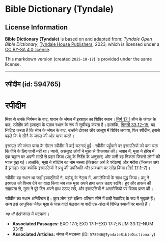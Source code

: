 # Bible Dictionary (Tyndale)

## License Information

**Bible Dictionary (Tyndale)** is based on and adapted from: _Tyndale Open Bible Dictionary_, [Tyndale House Publishers](https://tyndaleopenresources.com/), 2023, which is licensed under a [CC BY-SA 4.0 license](https://creativecommons.org/licenses/by-sa/4.0/legalcode.en).

This markdown version (created `2025-10-17`) is provided under the same license.



--------------------------------

## रपीदीम (id: 594765)

रपीदीम
======

मिस्र से उनके निर्गमन के बाद, पारान के जंगल में इस्राएल का शिविर स्थान। [निर्ग 17:1](https://ref.ly/Exod17:1) सीन के जंगल के बाद, रपीदीम को इस्राएल के पड़ाव स्थान के रूप में सूचीबद्ध करता है। हालांकि, [गिनती 33:12–15](https://ref.ly/Num33:12-Num33:15), यह निर्दिष्ट करता है कि सीन के जंगल के बाद, उन्होंने दोपका और आलूश में शिविर लगाया, फिर रपीदीम, इससे पहले कि वे सीनै के जंगल की ओर यात्रा करते।

इस्राएल की जंगल यात्रा के दौरान रपीदीम में कई घटनाएं हुईं। रपीदीम पहुँचाने पर इस्राएलियों को पता चला कि पीने के लिए पानी नहीं था। प्यासे, असंतुष्ट लोगों ने मूसा से शिकायत की। जवाब में, मूसा ने होरेब में एक चट्टान पर अपनी लाठी से प्रहार किया (प्रभु के निर्देश के अनुसार) और पानी बह निकला जिससे लोगों की प्यास बुझ गई। हालांकि, मूसा ने रपीदीम का नाम मस्सा (जिसका अर्थ है परीक्षण) और मरीबा (जिसका अर्थ है झगड़ा) रखा क्योंकि इस्राएलियों ने प्रभु की उपस्थिति और प्रावधान पर संदेह किया ([निर्ग 17:1–7](https://ref.ly/Exod17:1-Exod17:7))।

रपीदीम वह स्थान था जहाँ इस्राएलियों ने, यहोशू के नेतृत्व में, अमालेकियों के साथ युद्ध किया। प्रभु ने इस्राएल को विजय देने का वादा किया जब तक मूसा अपने हाथ ऊपर उठाए रखेंगे। हूर और हारून की सहायता से, मूसा ने पूरे दिन अपने हाथ उठाए रखे, और इस्राएलियों ने अमालेकियों पर विजय प्राप्त की।

रपीदीम का स्थान अनिश्चित है। कुछ लोग इसे दक्षिण\-पश्चिम सीनै में वादी रेफायिद के रूप में सुझाते हैं। अन्य इसे आधुनिक जेबेल मूसा के पास वादी फेइरान या वादी एस\-शेख में विभिन्न स्थानों पर मानते हैं।

*यह भी देखें* जंगल में भटकना।

* **Associated Passages:** EXO 17:1; EXO 17:1–EXO 17:7; NUM 33:12–NUM 33:15
* **Associated Articles:** जंगल में भटकना (ID: `578946@TyndaleBibleDictionary`)

